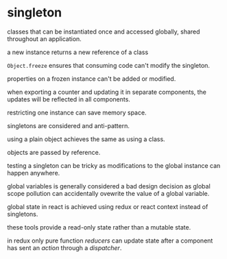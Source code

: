 # singleton

classes that can be instantiated once and accessed globally, shared throughout an application.

a new instance returns a new reference of a class

`Object.freeze` ensures that consuming code can't modify the singleton.

properties on a frozen instance can't be added or modified.

when exporting a counter and updating it in separate components, the updates will be reflected in all components.

restricting one instance can save memory space.

singletons are considered and anti-pattern.

using a plain object achieves the same as using a class.

objects are passed by reference.

testing a singleton can be tricky as modifications to the global instance can happen anywhere.

global variables is generally considered a bad design decision as global scope pollution can accidentally ovewrite the value of a global variable.

global state in react is achieved using redux or react context instead of singletons.

these tools provide a read-only state rather than a mutable state.

in redux only pure function *reducers* can update state after a component has sent an *action* through a *dispatcher*.